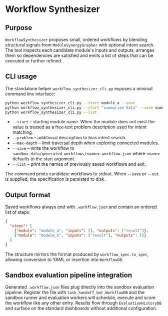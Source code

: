 # Workflow Synthesizer

## Purpose

`WorkflowSynthesizer` proposes small, ordered workflows by blending structural
signals from `ModuleSynergyGrapher` with optional intent search. The tool
inspects each candidate module's inputs and outputs, arranges them so
dependencies are satisfied and emits a list of steps that can be executed or
further refined.

## CLI usage

The standalone helper `workflow_synthesizer_cli.py` exposes a minimal command
line interface:

```bash
python workflow_synthesizer_cli.py --start module_a --save
python workflow_synthesizer_cli.py --start "summarise data" --save summary
python workflow_synthesizer_cli.py --list
```

* `--start` – starting module name. When the module does not exist the value is
  treated as a free‑text problem description used for intent matching.
* `--problem` – additional description to bias intent search.
* `--max-depth` – limit traversal depth when exploring connected modules.
* `--save` – write the workflow to
  `sandbox_data/generated_workflows/<name>.workflow.json` where `<name>`
  defaults to the start argument.
* `--list` – print the names of previously saved workflows and exit.

The command prints candidate workflows to stdout. When `--save` or `--out` is
supplied, the specification is persisted to disk.

## Output format

Saved workflows always end with `.workflow.json` and contain an ordered list of
steps:

```json
{
  "steps": [
    {"module": "module_a", "inputs": [], "outputs": ["result"]},
    {"module": "module_b", "inputs": ["result"], "outputs": []}
  ]
}
```

The structure mirrors the format produced by `workflow_spec.to_spec`, allowing
conversion to YAML or insertion into `WorkflowDB`.

## Sandbox evaluation pipeline integration

Generated `.workflow.json` files plug directly into the sandbox evaluation
pipeline. Register the file with `task_handoff_bot.WorkflowDB` and the sandbox
runner and evaluation workers will schedule, execute and score the workflow like
any other entry. Results flow through `EvaluationHistoryDB` and surface on the
standard dashboards without additional configuration.

